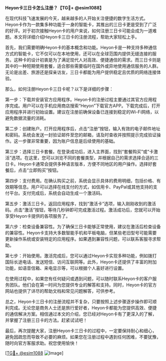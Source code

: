 **Heyon卡三日卡怎么注册？【TG💪+ @esim1088】**

在现代科技飞速发展的今天，越来越多的人开始关注便捷的数字生活方式。Heyon卡作为一款集多种功能于一身的智能卡，其推出的三日卡更是受到了广泛的好评。对于初次接触Heyon卡的用户来说，如何注册三日卡可能会成为一道难题。本文将详细介绍Heyon卡三日卡的注册流程，帮助大家轻松上手。

首先，我们需要明确Heyon卡的基本概念和功能。Heyon卡是一种支持多种通信方式的智能卡，它不仅可以在本地使用，还可以在全球范围内提供无缝连接的服务。这种卡的设计初衷是为了满足现代人对高效、便捷通信的需求。而三日卡则是其中的一种短期使用套餐，适合那些需要临时在国外或异地使用通信服务的人群。无论是出差、旅游还是探亲访友，三日卡都能为用户提供稳定且优质的网络连接体验。

那么，如何注册Heyon卡三日卡呢？以下是详细的步骤：

第一步：下载并安装官方应用程序。Heyon卡的注册过程主要通过其官方应用程序完成。用户可以在手机应用商店搜索“Heyon”下载官方APP。下载完成后，打开应用程序并进行初始设置。建议在注册前确保设备已连接到稳定的Wi-Fi网络，以避免数据流量的消耗。

第二步：创建账户。打开应用程序后，点击“注册”按钮，输入有效的电子邮件地址和密码。系统会发送一封验证邮件至您的邮箱，请及时查收并按照提示完成验证操作。这一步骤非常重要，因为账户信息是后续使用的基础。

第三步：选择三日卡套餐。在登录成功后，进入主界面，找到“套餐购买”或“卡激活”选项。在这里，您可以浏览不同的套餐类型，并根据自己的需求选择合适的三日卡。Heyon卡通常会提供多种语言版本，方便不同地区的用户操作。选择好套餐后，点击“立即购买”按钮。

第四步：支付费用。在确认购买之前，系统会显示具体的费用明细，包括价格、有效期等信息。用户可以选择在线支付的方式，如信用卡、PayPal或其他支持的支付平台。支付完成后，系统会自动生成一个激活码。

第五步：激活三日卡。返回应用程序，找到“激活卡”选项，输入刚刚收到的激活码。点击“激活”按钮，等待几秒钟即可完成激活过程。激活成功后，您就可以开始享受Heyon卡提供的各项服务了。

第六步：检查设备兼容性。为了确保三日卡能够正常使用，建议在激活后检查设备的兼容性。Heyon卡支持大多数智能手机和平板电脑，但某些老旧型号可能需要更新操作系统或安装特定的应用程序。如果遇到兼容性问题，可以联系客服寻求帮助。

第七步：开始使用。激活完成后，您可以通过Heyon卡实现多种功能，例如拨打国际长途电话、发送短信、访问互联网等。此外，Heyon卡还提供了丰富的附加功能，如语音信箱、来电显示等，可以根据个人喜好进行设置。

在使用过程中，如果您有任何疑问或遇到问题，可以随时联系Heyon卡的客户服务团队。他们会在第一时间为您提供专业的解答和支持。同时，Heyon卡的官方网站也提供了详尽的帮助文档和常见问题解答，可供参考。

总之，Heyon卡三日卡的注册流程并不复杂，只要按照上述步骤逐步操作即可顺利完成。无论您是商务人士还是旅行爱好者，Heyon卡都能为您提供高效、便捷的通信解决方案。相信通过本文的介绍，您已经对Heyon卡有了更深入的了解，并掌握了注册三日卡的方法。赶紧试试吧！

最后，再次提醒大家，注册Heyon卡三日卡的过程中，一定要保持耐心和细心，避免因疏忽而导致不必要的麻烦。如果您在注册过程中遇到任何困难，不要犹豫，随时向官方客服求助。祝您使用愉快！

[[TG💪+ @esim1088](https://t.me/s/esim1088) ![Image](https://i.postimg.cc/4NQfJmqS/Snipaste-2025-05-13-00-14-12.png)]